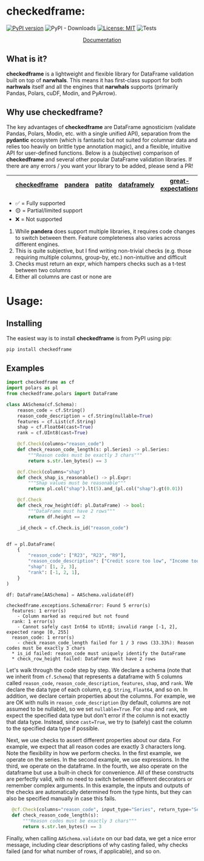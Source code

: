 # checkedframe:
[![PyPI version](https://badge.fury.io/py/checkedframe.svg)](https://badge.fury.io/py/checkedframe)
![PyPI - Downloads](https://img.shields.io/pypi/dm/checkedframe)
[![License: MIT](https://img.shields.io/badge/License-MIT-yellow.svg)](https://opensource.org/licenses/MIT)
![Tests](https://github.com/CangyuanLi/checkedframe/actions/workflows/tests.yaml/badge.svg)

<p align="center">
  <a href="https://cangyuanli.github.io/checkedframe/">Documentation</a>
<br>
</p>

## What is it?

**checkedframe** is a lightweight and flexible library for DataFrame validation built on top of **narwhals**. This means it has first-class support for both **narhwals** itself and all the engines that **narwhals** supports (primarily Pandas, Polars, cuDF, Modin, and PyArrow). 

## Why use checkedframe?

The key advantages of **checkedframe** are DataFrame agnosticism (validate Pandas, Polars, Modin, etc. with a single unified API), separation from the **pydantic** ecosystem (which is fantastic but not suited for columnar data and relies too heavily on brittle type annotation magic), and a flexible, intuitive API for user-defined functions. Below is a (subjective) comparison of **checkedframe** and several other popular DataFrame validation libraries. If there are any errors / you want your library to be added, please send a PR!

|                            | [checkedframe](https://github.com/cangyuanli/checkedframe) | [pandera](https://pandera.readthedocs.io/) | [patito](https://patito.readthedocs.io/) | [dataframely](https://dataframely.readthedocs.io/en/latest/index.html) | [great-expectations](https://docs.greatexpectations.io) | [pointblank](https://posit-dev.github.io/pointblank/) |
| -------------------------- | ---------------------------------------------------------- | ------------------------------------------ | ---------------------------------------- | ---------------------------------------------------------------------- | ------------------------------------------------------- | ----------------------------------------------------- |

- ✅ = Fully supported  
- 🟡 = Partial/limited support  
- ❌ = Not supported  

1. While **pandera** does support multiple libraries, it requires code changes to switch between them. Feature completeness also varies across different engines.
2. This is quite subjective, but I find writing non-trivial checks (e.g. those requiring multiple columns, group-by, etc.) non-intuitive and difficult
3. Checks must return an expr, which hampers checks such as a t-test between two columns
4. Either all columns are cast or none are


# Usage:

## Installing

The easiest way is to install **checkedframe** is from PyPI using pip:

```sh
pip install checkedframe
```

## Examples

```python
import checkedframe as cf
import polars as pl
from checkedframe.polars import DataFrame

class AASchema(cf.Schema):
    reason_code = cf.String()
    reason_code_description = cf.String(nullable=True)
    features = cf.List(cf.String)
    shap = cf.Float64(cast=True)
    rank = cf.UInt8(cast=True)

    @cf.Check(columns="reason_code")
    def check_reason_code_length(s: pl.Series) -> pl.Series:
        """Reason codes must be exactly 3 chars"""
        return s.str.len_bytes() == 3

    @cf.Check(columns="shap")
    def check_shap_is_reasonable() -> pl.Expr:
        """Shap values must be reasonable"""
        return pl.col("shap").lt(5).and_(pl.col("shap").gt(0.01))

    @cf.Check
    def check_row_height(df: pl.DataFrame) -> bool:
        """DataFrame must have 2 rows"""
        return df.height == 2

    _id_check = cf.Check.is_id("reason_code")


df = pl.DataFrame(
    {
        "reason_code": ["R23", "R23", "R9"],
        "reason_code_description": ["Credit score too low", "Income too low", None],
        "shap": [1, 2, 3],
        "rank": [-1, 2, 1],
    }
)

df: DataFrame[AASchema] = AASchema.validate(df)
```

```
checkedframe.exceptions.SchemaError: Found 5 error(s)
  features: 1 error(s)
    - Column marked as required but not found
  rank: 1 error(s)
    - Cannot safely cast Int64 to UInt8; invalid range [-1, 2], expected range [0, 255]
  reason_code: 1 error(s)
    - check_reason_code_length failed for 1 / 3 rows (33.33%): Reason codes must be exactly 3 chars
  * is_id failed: reason_code must uniquely identify the DataFrame
  * check_row_height failed: DataFrame must have 2 rows
```

Let's walk through the code step by step. We declare a schema (note that we inherit from `cf.Schema`) that represents a dataframe with 5 columns called `reason_code`, `reason_code_description`, `features`, `shap`, and `rank`. We declare the data type of each column, e.g. `String`, `Float64`, and so on. In addition, we declare certain properties about the columns. For example, we are OK with nulls in `reason_code_description` (by default, columns are not assumed to be nullable), so we set `nullable=True`. For `shap` and `rank`, we expect the specified data type but don't error if the column is not exactly that data type. Instead, since `cast=True`, we try to (safely) cast the column to the specified data type if possible. 

Next, we use checks to assert different properties about our data. For example, we expect that all reason codes are exactly 3 characters long. Note the flexibility in how we perform checks. In the first example, we operate on the series. In the second example, we use expressions. In the third, we operate on the dataframe. In the fourth, we also operate on the dataframe but use a built-in check for convenience. All of these constructs are perfectly valid, with no need to switch between different decorators or remember complex arguments. In this example, the inputs and outputs of the checks are automatically determined from the type hints, but they can also be specified manually in case this fails.

```python
  @cf.Check(columns="reason_code", input_type="Series", return_type="Series")
  def check_reason_code_length(s):
      """Reason codes must be exactly 3 chars"""
      return s.str.len_bytes() == 3
```

Finally, when calling `AASchema.validate` on our bad data, we get a nice error message, including clear descriptions of why casting failed, why checks failed (and for what number of rows, if applicable), and so on.